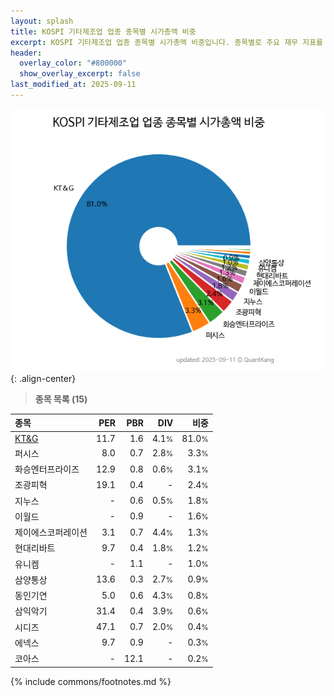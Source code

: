 ```yaml
---
layout: splash
title: KOSPI 기타제조업 업종 종목별 시가총액 비중
excerpt: KOSPI 기타제조업 업종 종목별 시가총액 비중입니다. 종목별로 주요 재무 지표를 함께 표시합니다.
header:
  overlay_color: "#800000"
  show_overlay_excerpt: false
last_modified_at: 2025-09-11
---
```



![KOSPI 기타제조업 업종 종목별 시가총액 비중](/stats/sector/images/kospi_업종_기타제조업_종목.png){: .align-center}


> **종목 목록 (15)**<a id="list"></a>

| **종목** | **PER** | **PBR** | **DIV** | **비중** |
| :------- | ------: | ------: | ------: | -------: |
| [KT&G](/033780/) | 11.7 | 1.6 | 4.1<small>%</small> | 81.0<small>%</small> |
| 퍼시스 | 8.0 | 0.7 | 2.8<small>%</small> | 3.3<small>%</small> |
| 화승엔터프라이즈 | 12.9 | 0.8 | 0.6<small>%</small> | 3.1<small>%</small> |
| 조광피혁 | 19.1 | 0.4 | - | 2.4<small>%</small> |
| 지누스 | - | 0.6 | 0.5<small>%</small> | 1.8<small>%</small> |
| 이월드 | - | 0.9 | - | 1.6<small>%</small> |
| 제이에스코퍼레이션 | 3.1 | 0.7 | 4.4<small>%</small> | 1.3<small>%</small> |
| 현대리바트 | 9.7 | 0.4 | 1.8<small>%</small> | 1.2<small>%</small> |
| 유니켐 | - | 1.1 | - | 1.0<small>%</small> |
| 삼양통상 | 13.6 | 0.3 | 2.7<small>%</small> | 0.9<small>%</small> |
| 동인기연 | 5.0 | 0.6 | 4.3<small>%</small> | 0.8<small>%</small> |
| 삼익악기 | 31.4 | 0.4 | 3.9<small>%</small> | 0.6<small>%</small> |
| 시디즈 | 47.1 | 0.7 | 2.0<small>%</small> | 0.4<small>%</small> |
| 에넥스 | 9.7 | 0.9 | - | 0.3<small>%</small> |
| 코아스 | - | 12.1 | - | 0.2<small>%</small> |

{% include commons/footnotes.md %}
